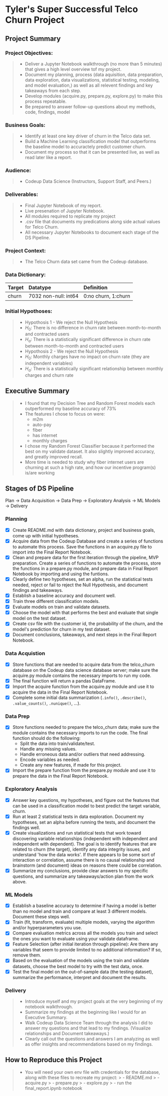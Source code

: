 # Tyler's Super Successful Telco Churn Project

## Project Summary

### Project Objectives:
> - Deliver a Jupyter Notebook walkthrough (no more than 5 minutes) that gives a high level overview tof my project.
> - Document my planning, process (data aquisition, data preparation, data exploration, data visualizations, statistical testing, modeling, and model evaluation,) as well as all relevent findings and key takeaways from each step.
> - Develop modules (acquire.py, prepare.py, explore.py) to make this process repeatable.
> - Be prepared to answer follow-up questions about my methods, code, findings, model

### Business Goals:
> - Identify at least one key driver of churn in the Telco data set.
> - Build a Machine Learning classification model that outperforms the baseline model to accuractely predict customer churn.
> - Document my process so that it can be presented live, as well as read later like a report.

### Audience:
> - Codeup Data Science (Instructors, Support Staff, and Peers.)

### Deliverables:
> - Final Jupyter Notebook of my report.
> - Live presenation of Jupyter Notebook.
> - All modules required to replicate my project
> - .csv file that documents my predications along side actual values for Telco Churn.
> - All necessary Jupyter Notebooks to document each stage of the DS Pipeline.

### Project Context:
> - The Telco Churn data set came from the Codeup database.

### Data Dictionary:
|Target|Datatype|Definition|
|:-------|:-------|:----------|
|churn|7032 non-null: int64|0:no churn, 1:churn|

### Initial Hypothoses:
> - Hypothosis 1 - We reject the Null Hypothesis
> - $H_0$: There is no difference in churn rate between month-to-month and contracted users
> - $H_a$: There is a statistically significant difference in churn rate between month-to-month and contracted users
> - Hypothosis 2 - We reject the Null Hypothesis
> - $H_0$: Monthly charges have no impact on churn rate (they are independent variables)
> - $H_a$: There is a statistically significant relationship between monthly charges and churn rate

## Executive Summary
> - I found that my Decision Tree and Random Forest models each outperformed my baseline accuracy of 73%
> - The features I chose to focus on were:
>    - m2m
>    - auto-pay
>    - fiber
>    - has internet
>    - monthly charges
> - I chose my Random Forest Classifier because it performed the best on my validate dataset. It also slightly improved accuracy, and greatly improved recall.
> - More time is needed to study why fiber internet users are churning at such a high rate, and how our incentive program(s) is/are working

## Stages of DS Pipeline
Plan -> Data Acquisition -> Data Prep -> Exploratory Analysis -> ML Models -> Delivery

### Planning
- [x] Create README.md with data dictionary, project and business goals, come up with initial hypotheses.
- [x] Acquire data from the Codeup Database and create a series of functions to automate this process. Save the functions in an acquire.py file to import into the Final Report Notebook.
- [x] Clean and prepare data for the first iteration through the pipeline, MVP preparation. Create a series of functions to automate the process, store the functions in a prepare.py module, and prepare data in Final Report Notebook by importing and using the funtions.
- [x]  Clearly define two hypotheses, set an alpha, run the statistical tests needed, reject or fail to reject the Null Hypothesis, and document findings and takeaways.
- [x] Establish a baseline accuracy and document well.
- [x] Train three different classification models.
- [x] Evaluate models on train and validate datasets.
- [x] Choose the model with that performs the best and evaluate that single model on the test dataset.
- [x] Create csv file with the customer id, the probability of the churn, and the model's prediction for churn in my test dataset.
- [x] Document conclusions, takeaways, and next steps in the Final Report Notebook.

### Data Acquistion
- [x] Store functions that are needed to acquire data from the telco_churn database on the Codeup data science database server; make sure the acquire.py module contains the necessary imports to run my code.
- [x] The final function will return a pandas DataFrame.
- [x] Import the acquire function from the acquire.py module and use it to acquire the data in the Final Report Notebook.
- [x] Complete some initial data summarization (`.info()`, `.describe()`, `.value_counts()`, `.nunique()`, ...).

### Data Prep
- [x]  Store functions needed to prepare the telco_churn data; make sure the module contains the necessary imports to run the code. The final function should do the following:
    - Split the data into train/validate/test.
    - Handle any missing values.
    - Handle erroneous data and/or outliers that need addressing.
    - Encode variables as needed.
    - Create any new features, if made for this project.
- [x]  Import the prepare function from the prepare.py module and use it to prepare the data in the Final Report Notebook.

### Exploratory Analysis
- [x] Answer key questions, my hypotheses, and figure out the features that can be used in a classification model to best predict the target variable, churn. 
- [x] Run at least 2 statistical tests in data exploration. Document my hypotheses, set an alpha before running the tests, and document the findings well.
- [x] Create visualizations and run statistical tests that work toward discovering variable relationships (independent with independent and independent with dependent). The goal is to identify features that are related to churn (the target), identify any data integrity issues, and understand 'how the data works'. If there appears to be some sort of interaction or correlation, assume there is no causal relationship and brainstorm (and document) ideas on reasons there could be correlation.
- [x] Summarize my conclusions, provide clear answers to my specific questions, and summarize any takeaways/action plan from the work above.

### ML Models
- [x] Establish a baseline accuracy to determine if having a model is better than no model and train and compare at least 3 different models. Document these steps well.
- [x] Train (fit, transform, evaluate) multiple models, varying the algorithm and/or hyperparameters you use.
- [x] Compare evaluation metrics across all the models you train and select the ones you want to evaluate using your validate dataframe.
- [x] Feature Selection (after initial iteration through pipeline): Are there any variables that seem to provide limited to no additional information? If so, remove them.
- [x] Based on the evaluation of the models using the train and validate datasets, choose the best model to try with the test data, once.
- [x] Test the final model on the out-of-sample data (the testing dataset), summarize the performance, interpret and document the results.

### Delivery
> - Introduce myself and my project goals at the very beginning of my notebook walkthrough.
> - Summarize my findings at the beginning like I would for an Executive Summary. 
> - Walk Codeup Data Science Team through the analysis I did to answer my questions and that lead to my findings. (Visualize relationships and Document takeaways.) 
> - Clearly call out the questions and answers I am analyzing as well as offer insights and recommendations based on my findings.

## How to Reproduce this Project
> - You will need your own env file with credentials for the database, along with these files to recreate my project:
    > - README.md
    > - acquire.py
    > - prepare.py
    > - explore.py
    > - run the final_report.ipynb notebook
